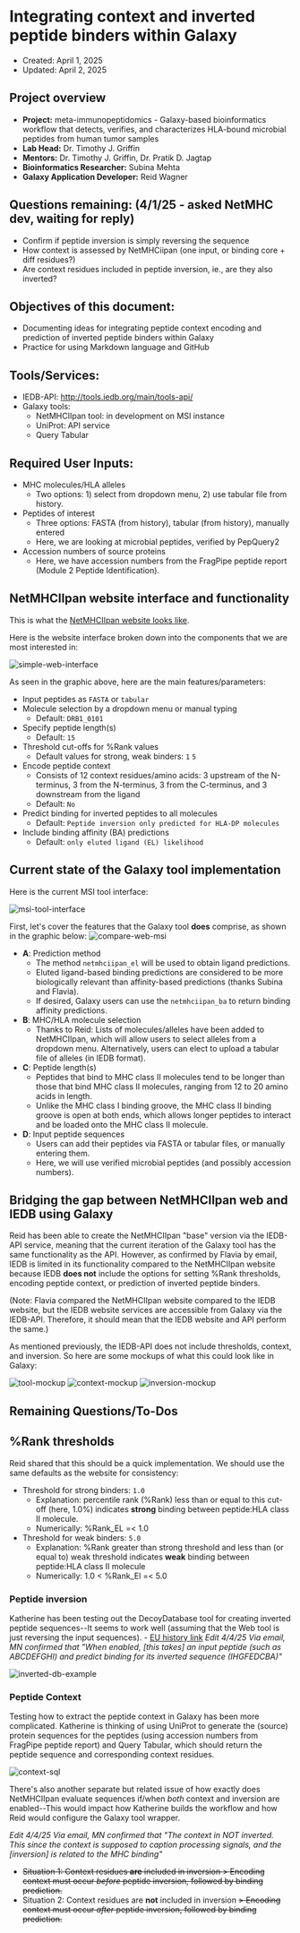# Integrating context and inverted peptide binders within Galaxy
- Created: April 1, 2025
- Updated: April 2, 2025

## Project overview
* **Project:** meta-immunopeptidomics - Galaxy-based bioinformatics workflow that detects, verifies, and characterizes HLA-bound microbial peptides from human tumor samples
* **Lab Head:** Dr. Timothy J. Griffin
* **Mentors:** Dr. Timothy J. Griffin, Dr. Pratik D. Jagtap
* **Bioinformatics Researcher:** Subina Mehta
* **Galaxy Application Developer:** Reid Wagner

## Questions remaining: (4/1/25 - asked NetMHC dev, waiting for reply)
- Confirm if peptide inversion is simply reversing the sequence
- How context is assessed by NetMHCiipan (one input, or binding core + diff residues?)
- Are context residues included in peptide inversion, ie., are they also inverted?


## Objectives of this document:
* Documenting ideas for integrating peptide context encoding and prediction of inverted peptide binders within Galaxy
* Practice for using Markdown language and GitHub

## Tools/Services:
* IEDB-API: http://tools.iedb.org/main/tools-api/
* Galaxy tools:
   - NetMHCIIpan tool: in development on MSI instance
   - UniProt: API service
   - Query Tabular
 
## Required User Inputs:
* MHC molecules/HLA alleles
  - Two options: 1) select from dropdown menu, 2) use tabular file from history.
* Peptides of interest
  - Three options: FASTA (from history), tabular (from history), manually entered
  - Here, we are looking at microbial peptides, verified by PepQuery2
* Accession numbers of source proteins
  - Here, we have accession numbers from the FragPipe peptide report (Module 2 Peptide Identification).
 
## NetMHCIIpan website interface and functionality

This is what the [NetMHCIIpan website looks like](https://services.healthtech.dtu.dk/services/NetMHCIIpan-4.3/).

Here is the website interface broken down into the components that we are most interested in:

![simple-web-interface](images/netmhciipan-web-mockup.png)

As seen in the graphic above, here are the main features/parameters:
* Input peptides as `FASTA` or `tabular`
* Molecule selection by a dropdown menu or manual typing
     - Default: `DRB1_0101`
* Specify peptide length(s)
     - Default: `15`
* Threshold cut-offs for %Rank values
     - Default values for strong, weak binders: `1` `5`
* Encode peptide context
     - Consists of 12 context residues/amino acids: 3 upstream of the N-terminus, 3 from the N-terminus, 3 from the C-terminus, and 3 downstream from the ligand
     - Default: `No`
* Predict binding for inverted peptides to all molecules
     - Default: `Peptide inversion only predicted for HLA-DP molecules`
* Include binding affinity (BA) predictions
     - Default: `only eluted ligand (EL) likelihood`

## Current state of the Galaxy tool implementation

Here is the current MSI tool interface:

![msi-tool-interface](images/MSI-screenshot.png)

First, let's cover the features that the Galaxy tool **does** comprise, as shown in the graphic below:
![compare-web-msi](images/MSI-current-features.png)
* **A**: Prediction method
   - The method `netmhciipan_el` will be used to obtain ligand predictions.
   - Eluted ligand-based binding predictions are considered to be more biologically relevant than affinity-based predictions (thanks Subina and Flavia).
   - If desired, Galaxy users can use the `netmhciipan_ba` to return binding affinity predictions.
* **B**: MHC/HLA molecule selection
   - Thanks to Reid: Lists of molecules/alleles have been added to NetMHCIIpan, which will allow users to select alleles from a dropdown menu. Alternatively, users can elect to upload a tabular file of alleles (in IEDB format).
* **C**: Peptide length(s)
  -   Peptides that bind to MHC class II molecules tend to be longer than those that bind MHC class II molecules, ranging from 12 to 20 amino acids in length.
  -   Unlike the MHC class I binding groove, the MHC class II binding groove is open at both ends, which allows longer peptides to interact and be loaded onto the MHC class II molecule.
* **D**: Input peptide sequences
  - Users can add their peptides via FASTA or tabular files, or manually entering them.
  - Here, we will use verified microbial peptides (and possibly accession numbers). 

## Bridging the gap between NetMHCIIpan web and IEDB using Galaxy

Reid has been able to create the NetMHCIIpan "base" version via the IEDB-API service, meaning that the current iteration of the Galaxy tool has the same functionality as the API. However, as confirmed by Flavia by email, IEDB is limited in its functionality compared to the NetMHCIIpan website because IEDB **does not** include the options for setting %Rank thresholds, encoding peptide context, or prediction of inverted peptide binders.

(Note: Flavia compared the NetMHCIIpan website compared to the IEDB website, but the IEDB website services are accessible from Galaxy via the IEDB-API. Therefore, it should mean that the IEDB website and API perform the same.)

As mentioned previously, the IEDB-API does not include thresholds, context, and inversion. So here are some mockups of what this could look like in Galaxy:

![tool-mockup](images/Galaxy-tool-brainstorm.png)
![context-mockup](images/Context-mockup.png)
![inversion-mockup](images/Inversion-mockup.png)

## Remaining Questions/To-Dos

## %Rank thresholds
Reid shared that this should be a quick implementation. We should use the same defaults as the website for consistency:
* Threshold for strong binders: `1.0`
     - Explanation: percentile rank (%Rank) less than or equal to this cut-off (here, 1.0%) indicates **strong** binding between peptide:HLA class II molecule.
     - Numerically: %Rank_EL =< 1.0
* Threshold for weak binders: `5.0`
     - Explanation: %Rank greater than strong threshold and less than (or equal to) weak threshold indicates **weak** binding between peptide:HLA class II molecule
     - Numerically: 1.0 < %Rank_El =< 5.0

### Peptide inversion
Katherine has been testing out the DecoyDatabase tool for creating inverted peptide sequences--It seems to work well (assuming that the Web tool is just reversing the input sequences).
     - [EU history link](https://usegalaxy.eu/u/katherine.d21/h/eu-03302025-meta-ipep-wf5-test-context-inversion)
*Edit 4/4/25 Via email, MN confirmed that "When enabled, [this takes] an input peptide (such as ABCDEFGHI) and predict binding for its inverted sequence (IHGFEDCBA)"*

![inverted-db-example](images/Inverted-db-example.png)

### Peptide Context
Testing how to extract the peptide context in Galaxy has been more complicated. Katherine is thinking of using UniProt to generate the (source) protein sequences for the peptides (using accession numbers from FragPipe peptide report) and Query Tabular, which should return the peptide sequence and corresponding context residues.

![context-sql](images/context-sql.png)

There's also another separate but related issue of how exactly does NetMHCIIpan evaluate sequences if/when *both* context and inversion are enabled--This would impact how Katherine builds the workflow and how Reid would configure the Galaxy tool wrapper.

*Edit 4/4/25 Via email, MN confirmed that "The context in NOT inverted. This since the context is supposed to caption processing signals, and the [inversion] is related to the MHC binding"*
* ~~Situation 1: Context residues **are** included in inversion > Encoding context must occur *before* peptide inversion, followed by binding prediction.~~
* Situation 2: Context residues are **not** included in inversion ~~> Encoding context must occur *after* peptide inversion, followed by binding prediction.~~
